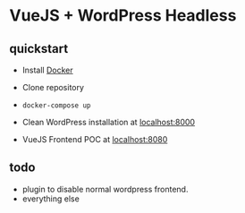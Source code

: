 # VueJS + WordPress Headless



## quickstart
- Install [Docker](https://docs.docker.com/get-docker/)
- Clone repository
- `docker-compose up`

- Clean WordPress installation at [localhost:8000](http://localhost:8000)

- VueJS Frontend POC at [localhost:8080](http://localhost:8080)

## todo
- plugin to disable normal wordpress frontend.
- everything else